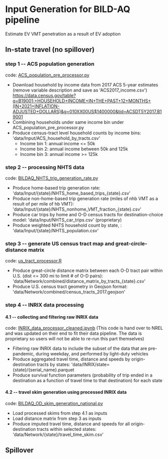 # Input Generation for BILD-AQ pipeline
Estimate EV VMT penetration as a result of EV adoption

## In-state travel (no spillover)
### step 1 -- ACS population generation
code: [ACS_population_pre_processor.py](ACS_population_pre_processor.py)
* Download household by income data from 2017 ACS 5-year estimates (remove variable description and save as 'ACS2017_income.csv')
https://data.census.gov/table?q=B19001:+HOUSEHOLD+INCOME+IN+THE+PAST+12+MONTHS+(IN+2021+INFLATION-ADJUSTED+DOLLARS)&g=010XX00US$1400000&tid=ACSDT5Y2017.B19001
* Combining households under same income bin under ACS_population_pre_processor.py
* Produce census-tract level household counts by income bins: 'data/Input/ACS_household_by_tracts.csv'
  * Income bin 1: annual income <= 50k
  * Income bin 2: annual income between 50k and 125k
  * Income bin 3: annual income >= 125k
  
### step 2 -- processing NHTS data
code: [BILDAQ_NHTS_trip_generation_rate.py](BILDAQ_NHTS_trip_generation_rate.py)
* Produce home-based trip generation rate: 'data/Input/{state}/NHTS_home_based_trips_{state}.csv'
* Produce non-home-based trip generation rate (miles of nhb VMT as a result of per mile of hb VMT): 'data/Input/{state}/NHTS_nonhome_VMT_fraction_{state}.csv'
* Produce car trips by home and O-D census tracts for destination-choice model: 'data/Input/NHTS_car_trips.csv' (proprietary) 
* Produce weighted NHTS household count by state, : 'data/Input/{state}/NHTS_population.csv' 

### step 3 -- generate US census tract map and great-circle-distance matrix
code: [us_tract_processor.R](us_tract_processor.R)
* Produce great-circle distance matrix between each O-D tract pair within U.S. (dist <= 300 mi to limit # of O-D pairs): 'data/Network/combined/distance_matrix_by_tracts_{state}.csv' 
* Produce U.S. census tract geometry in Geojson format: 'data/Network/combined/census_tracts_2017.geojson'

### step 4 -- INRIX data processing
#### 4.1 -- collecting and filtering raw INRIX data
code: [INRIX_data_processor_cleaned.ipynb](INRIX_data_processor_cleaned.ipynb)
(This code is hand over to NREL and was updated on their end to fit their data pipeline.  The data is proprietary so users will not be able to re-run this part themselves)
* Filtering raw INRIX data to include the subset of the data that are pre-pandemic, during weekday, and performed by light-duty vehicles
* Produce aggregated travel time, distance and speeds by origin-destination tracts by states: 'data/INRIX/state={state}/{serial_name}.parquet
* Produce survival function parameters (probability of trip ended in a destination as a function of travel time to that destination) for each state

#### 4.2 -- travel skim generation using processed INRIX data
code: [BILDAQ_OD_skim_generation_national.py](BILDAQ_OD_skim_generation_national.py)
* Load processed skims from step 4.1 as inputs
* Load distance matrix from step 3 as inputs
* Produce imputed travel time, distance and speeds for all origin-destination tracts within selected states: 'data/Network/{state}/travel_time_skim.csv'

## Spillover
